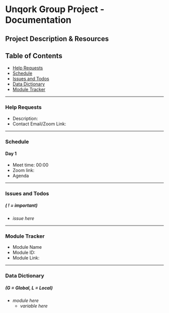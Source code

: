# Unqork Group Project - Documentation
## Project Description & Resources


## Table of Contents
* [Help Requests](#help-requests)
* [Schedule](#schedule)
* [Issues and Todos](#issues-and-todos)
* [Data Dictionary](#data-dictionary)
* [Module Tracker](#module-tracker)

<hr>

### Help Requests
* Description:
* Contact Email/Zoom Link:

<hr>

### Schedule 
#### Day 1
 *  Meet time: 00:00
 *  Zoom link:
 *  Agenda

<hr>

### Issues and Todos 
##### *( ! = important)*
* *issue here* 

<hr>

### Module Tracker
* Module Name
 * Module ID:
 * Module Link: 

<hr>

### Data Dictionary 
##### *(G = Global, L = Local)*
* *module here*
  * *variable here*

